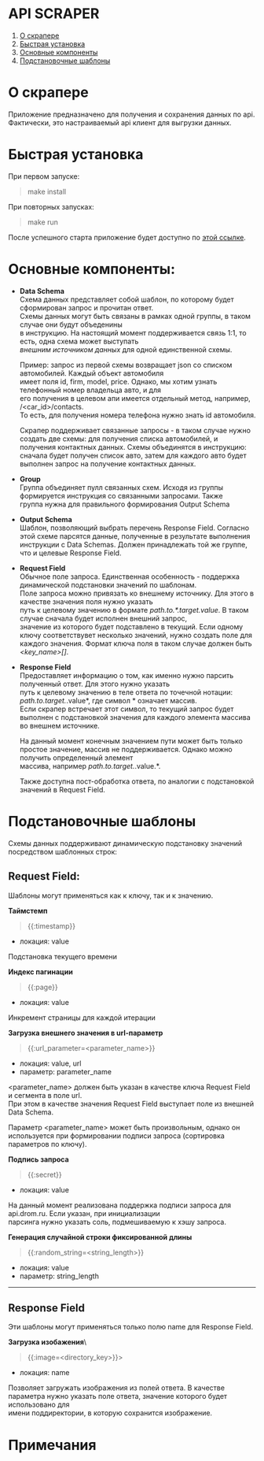 
API SCRAPER
=========  

1. [О скрапере](#about)
2. [Быстрая установка](#install)
3. [Основные компоненты](#components)
4. [Подстановочные шаблоны](#templates)

<a id="about"></a>
# О скрапере


Приложение предназначено для получения и сохранения данных по api.  Фактически, это настраиваемый api клиент для выгрузки данных.

<a id="install"></a>
# Быстрая установка

При первом запуске:
> make install

При повторных запусках:
> make run

После успешного старта приложение будет доступно по  [этой ссылке](https://localhost:80/home).

<a id="components"></a>
# Основные компоненты:

- **Data Schema**  \
  Схема данных представляет собой шаблон, по которому будет сформирован запрос и прочитан ответ.  
  Схемы данных могут быть связаны в рамках одной группы, в таком случае они будут объеденины  
  в инструкцию. На настоящий момент поддерживается связь 1:1, то есть, одна схема может выступать  
  *внешним источником данных* для одной единственной схемы.

  Пример: запрос из первой схемы возвращает json со списком автомобилей. Каждый объект автомобиля  
  имеет поля id, firm, model, price. Однако, мы хотим узнать телефонный номер владельца авто, и для   
  его получения в целевом апи имеется отдельный метод, например, /<car_id>/contacts.  
  То есть, для получения номера телефона нужно знать id автомобиля.

  Скрапер поддерживает связанные запросы - в таком случае нужно создать две схемы: для получения списка автомобилей, и  
  получения контактных данных. Схемы объединятся в инструкцию: сначала будет получен список авто, затем для каждого авто будет  
  выполнен запрос на получение контактных данных.

- **Group**  \
  Группа объединяет пулл связанных схем. Исходя из группы формируется инструкция со связанными запросами. Также  
  группа нужна для правильного формирования Output Schema

- **Output Schema**  \
  Шаблон, позволяющий выбрать перечень Response Field. Согласно этой схеме парсятся данные, полученные в результате выполнения  
  инструкции с Data Schemas. Должен принадлежать той же группе, что и целевые Response Field.

- **Request Field**  \
  Обычное поле запроса. Единственная особенность - поддержка динамической подстановки значений по шаблонам.  
  Поле запроса можно привязать ко внешнему источнику. Для этого в качестве значения поля нужно указать  
  путь к целевому значению в формате *path.to.\*.target.value*. В таком случае сначала будет исполнен внешний запрос,  
  значение из которого будет подставлено в текущий.
  Если одному ключу соответствувет несколько значений, нужно создать поле для каждого значения. Формат ключа поля в таком случае должен быть  
  *<key_name>[]*.

- **Response Field**  \
  Предоставляет информацию о том, как именно нужно парсить полученный ответ. Для этого нужно указать  
  путь к целевому значению в теле ответа по точечной нотации: *path.to.target.*.value*, где символ * означает массив.  
  Если скрапер встречает этот символ, то текущий запрос будет выполнен с подстановкой значения для каждого элемента массива во внешнем источнике.

  На данный момент конечным значением пути может быть только простое значение, массив не поддерживается. Однако можно получить определенный элемент  
  массива, например *path.to.target.*.value.<index>*.

  Также доступна пост-обработка ответа, по аналогии с подстановкой значений в Request Field.


<a id="templates"></a>
# Подстановочные шаблоны

Схемы данных поддерживают динамическую подстановку значений посредством шаблонных строк:


## Request Field:

Шаблоны могут применяться как к ключу, так и к значению.

**Таймстемп**
>{{:timestamp}}

- локация: value

Подстановка текущего времени

**Индекс пагинации**


>{{:page}}

- локация: value

Инкремент страницы для каждой итерации

**Загрузка внешнего значения в url-параметр**

>{{:url_parameter=<parameter_name>}}
- локация: value, url
- параметр: parameter_name

<parameter_name>  должен быть указан в качестве ключа Request Field и сегмента в поле url.  
При этом в качестве значения Request Field выступает поле из внешней Data Schema.

Параметр <parameter_name> может быть произвольным, однако он используется при формировании подписи запроса (сортировка параметров по ключу).

**Подпись запроса**
>{{:secret}}

- локация: value

На данный момент реализована поддержка подписи запроса для api.drom.ru. Если указан, при инициализации   
парсинга нужно указать соль, подмешиваемую к хэшу запроса.

**Генерация случайной строки фиксированной длины**
>{{:random_string=<string_length>}}

- локация: value
- параметр: string_length

---  

## Response Field
Эти шаблоны могут применяться только полю name для Response Field.

**Загрузка изобажения**\
>{{:image=<directory_key>}}>

- локация: name

Позволяет загружать изображения из полей ответа. В качестве параметра нужно указать поле ответа, значение которого будет использовано для  
имени поддиректории, в которую сохранится изображение.


# Примечания

